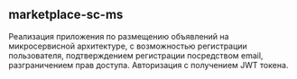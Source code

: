 ## marketplace-sc-ms

Реализация приложения по размещению объявлений на микросервисной архитектуре,
с возможностью регистрации пользователя, подтверждением регистрации посредством email, разграничением прав доступа. Авторизация с получением JWT токена.

